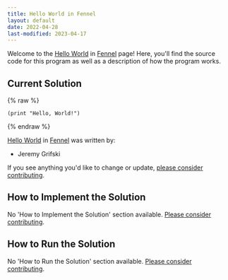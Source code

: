 ```yaml
---
title: Hello World in Fennel
layout: default
date: 2022-04-28
last-modified: 2023-04-17
---
```


Welcome to the [Hello World](https://sampleprograms.io/projects/hello-world) in [Fennel](https://sampleprograms.io/languages/fennel) page! Here, you'll find the source code for this program as well as a description of how the program works.

## Current Solution

{% raw %}

```fennel
(print "Hello, World!")
```

{% endraw %}

[Hello World](https://sampleprograms.io/projects/hello-world) in [Fennel](https://sampleprograms.io/languages/fennel) was written by:

- Jeremy Grifski

If you see anything you'd like to change or update, [please consider contributing](https://github.com/TheRenegadeCoder/sample-programs).

## How to Implement the Solution

No 'How to Implement the Solution' section available. [Please consider contributing](https://github.com/TheRenegadeCoder/sample-programs-website).

## How to Run the Solution

No 'How to Run the Solution' section available. [Please consider contributing](https://github.com/TheRenegadeCoder/sample-programs-website).